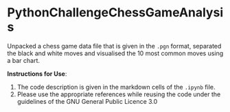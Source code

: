 # PythonChallengeChessGameAnalysis
Unpacked a chess game data file that is given in the `.pgn` format, separated the black and white moves and visualised the 10 most common moves using a bar chart.<br>

**Instructions for Use**:

1. The code description is given in the markdown cells of the `.ipynb` file.
2. Please use the appropriate references while reusing the code under the guidelines of the GNU General Public Licence 3.0
